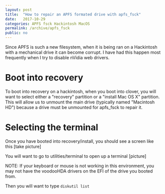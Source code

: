 ```yaml
---
layout: post
title:  "How to repair an APFS formated drive with apfs_fsck"
date:   2017-10-29
categories: APFS fsck Hackintosh MacOS  
permalink: /archive/apfs_fsck
public: no
---
```


Since APFS is such a new filesystem, when it is being ran on a Hackintosh with a mechanical drive it can become corrupt. I have had this happen most frequently when I try to disable nVidia web drivers. 

# Boot into recovery

To boot into recovery on a hackintosh, when you boot into clover, you will want to select either a "recovery" partition or a "install Mac OS X" partition. This will allow us to unmount the main drive (typically named "Macintosh HD") because a drive must be unmounted for apfs_fsck to repair it.

# Selecting the terminal

Once you have booted into recovery/install, you should see a screen like this [take picture]

You will want to go to utilities/terminal to open up a terminal [picture]

NOTE: If your keyboard or mouse is not working in this environment, you may not have the voodooHDA drivers on the EFI of the drive you booted from. 

Then you will want to type ``diskutil list`` 
